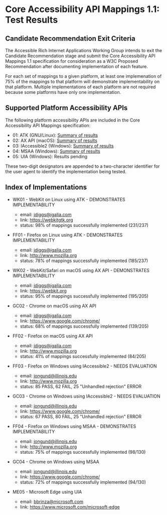 Core Accessibility API Mappings 1.1: Test Results
=================================================

Candidate Recommendation Exit Criteria
--------------------------------------

The Accessible Rich Internet Applications Working Group intends to exit the
Candidate Recommendation stage and submit the Core Accessibility API Mappings 1.1
specification for consideration as a W3C Proposed Recommendation after documenting
implementation of each feature.

For each set of mappings to a given platform, at least one implemenation of 75% of
the mappings to that platform will demonstrate implementability on that platform.
Multiple implementations of each platform are not required because some platforms
have only one implementation.

Supported Platform Accessibility APIs
-------------------------------------

The following platform accessibility APIs are included in the Core Accessibility
API Mappings specification:

* 01: ATK (GNU/Linux): [Summary of results](atk/all.html)
* 02: AX API (macOS): [Summary of results](axapi/all.html)
* 03: IAccessible2 (Windows): [Summary of results](ia2/all.html)
* 04: MSAA (Windows): [Summary of results](msaa/all.html)
* 05: UIA (Windows): Results pending

These two-digit designators are appended to a two-character identifier for the
user agent to identify the implementation being tested.

Index of Implementations
------------------------

* WK01 - WebKit on Linux using ATK - DEMONSTRATES IMPLEMENTABILITY
  * email: jdiggs@igalia.com
  * link: <https://webkitgtk.org>
  * status: 98% of mappings successfully implemented (231/237)

* FF01 - Firefox on Linux using ATK - DEMONSTRATES IMPLEMENTABILITY
  * email: jdiggs@igalia.com
  * link: <http://www.mozilla.org>
  * status: 78% of mappings successfully implemented (185/237)

* WK02 - WebKit/Safari on macOS using AX API - DEMONSTRATES IMPLEMENTABILITY
  * email: jdiggs@igalia.com
  * link: <https://webkit.org>
  * status: 95% of mappings successfully implemented (195/205)

* GC02 - Chrome on macOS using AX API
  * email: jdiggs@igalia.com
  * link: <https://www.google.com/chrome/>
  * status: 68% of mappings successfully implemented (139/205)

* FF02 - Firefox on macOS using AX API
  * email: jdiggs@igalia.com
  * link: <http://www.mozilla.org>
  * status: 41% of mappings successfully implemented (84/205)

* FF03 - Firefox on Windows using IAccessible2 - NEEDS EVALUATION
  * email: jongund@illinois.edu
  * link: <http://www.mozilla.org>
  * status: 85 PASS, 62 FAIL, 25 "Unhandled rejection" ERROR

* GC03 - Chrome on Windows using IAccessible2 - NEEDS EVALUATION
  * email: jongund@illinois.edu
  * link: <https://www.google.com/chrome/>
  * status: 67 PASS, 80 FAIL, 25 "Unhandled rejection" ERROR

* FF04 - Firefox on Windows using MSAA - DEMONSTRATES IMPLEMENTABILITY
  * email: jongund@illinois.edu
  * link: <http://www.mozilla.org>
  * status: 75% of mappings successfully implemented (98/130)

* GC04 - Chrome on Windows using MSAA
  * email: jongund@illinois.edu
  * link: <https://www.google.com/chrome/>
  * status: 72% of mappings successfully implemented (94/130)

* ME05 - Microsoft Edge using UIA
  * email: bbrinza@microsoft.com
  * link: <https://www.microsoft.com/microsoft-edge>
